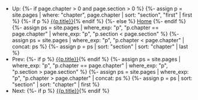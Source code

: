 * Up:
{%- if page.chapter > 0 and page.section > 0 %}
{%- assign p = site.pages | where: "chapter", page.chapter | sort: "section", "first" | first %}
{%- if p %} [{{p.title}}]({{site.baseurl}}{{p.url}}){% endif %}
{%- else %}
[Home]({{site.baseurl}})
{%- endif %}
{%- assign ps = site.pages | where_exp: "p", "p.chapter == page.chapter" | where_exp: "p", "p.section < page.section" %}
{%- assign ps = site.pages | where_exp: "p", "p.chapter < page.chapter" | concat: ps %}
{%- assign p = ps | sort: "section" | sort: "chapter" | last %}
* Prev:
{%- if p %} [{{p.title}}]({{site.baseurl}}{{p.url}}){% endif %}
{%- assign ps = site.pages | where_exp: "p", "p.chapter == page.chapter" | where_exp: "p", "p.section > page.section" %}
{%- assign ps = site.pages | where_exp: "p", "p.chapter > page.chapter" | concat: ps %}
{%- assign p = ps | sort: "section" | sort: "chapter" | first %}
* Next:
{%- if p %} [{{p.title}}]({{site.baseurl}}{{p.url}}){% endif %}